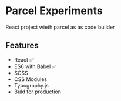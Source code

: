 # Parcel Experiments

React project wieth parcel as as code builder

## Features

- React ✅
- ES6 with Babel ✅
- SCSS
- CSS Modules
- Typography.js
- Buld for production
